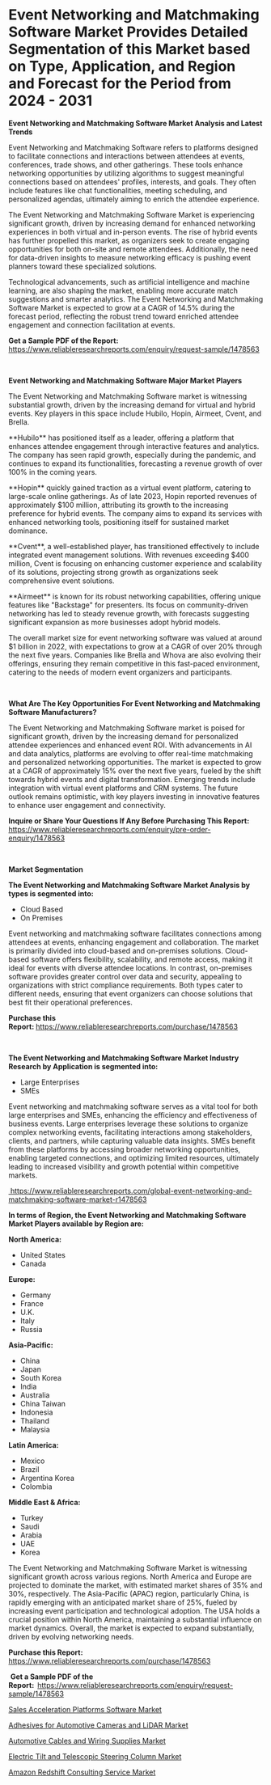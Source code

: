 <p><h1>Event Networking and Matchmaking Software Market Provides Detailed Segmentation of this Market based on Type, Application, and Region and Forecast for the Period from 2024 - 2031</h1></p><p><strong>Event Networking and Matchmaking Software Market Analysis and Latest Trends</strong></p>
<p><p>Event Networking and Matchmaking Software refers to platforms designed to facilitate connections and interactions between attendees at events, conferences, trade shows, and other gatherings. These tools enhance networking opportunities by utilizing algorithms to suggest meaningful connections based on attendees' profiles, interests, and goals. They often include features like chat functionalities, meeting scheduling, and personalized agendas, ultimately aiming to enrich the attendee experience.</p><p>The Event Networking and Matchmaking Software Market is experiencing significant growth, driven by increasing demand for enhanced networking experiences in both virtual and in-person events. The rise of hybrid events has further propelled this market, as organizers seek to create engaging opportunities for both on-site and remote attendees. Additionally, the need for data-driven insights to measure networking efficacy is pushing event planners toward these specialized solutions.</p><p>Technological advancements, such as artificial intelligence and machine learning, are also shaping the market, enabling more accurate match suggestions and smarter analytics. The Event Networking and Matchmaking Software Market is expected to grow at a CAGR of 14.5% during the forecast period, reflecting the robust trend toward enriched attendee engagement and connection facilitation at events.</p></p>
<p><strong>Get a Sample PDF of the Report:&nbsp;</strong> <a href="https://www.reliableresearchreports.com/enquiry/request-sample/1478563?utm_campaign=8&utm_medium=2&utm_source=Github&utm_content=ia&utm_term=09122024&utm_id=event-networking-and-matchmaking-software">https://www.reliableresearchreports.com/enquiry/request-sample/1478563</a></p>
<p>&nbsp;</p>
<p><strong>Event Networking and Matchmaking Software Major Market Players</strong></p>
<p><p>The Event Networking and Matchmaking Software market is witnessing substantial growth, driven by the increasing demand for virtual and hybrid events. Key players in this space include Hubilo, Hopin, Airmeet, Cvent, and Brella. </p><p>**Hubilo** has positioned itself as a leader, offering a platform that enhances attendee engagement through interactive features and analytics. The company has seen rapid growth, especially during the pandemic, and continues to expand its functionalities, forecasting a revenue growth of over 100% in the coming years.</p><p>**Hopin** quickly gained traction as a virtual event platform, catering to large-scale online gatherings. As of late 2023, Hopin reported revenues of approximately $100 million, attributing its growth to the increasing preference for hybrid events. The company aims to expand its services with enhanced networking tools, positioning itself for sustained market dominance.</p><p>**Cvent**, a well-established player, has transitioned effectively to include integrated event management solutions. With revenues exceeding $400 million, Cvent is focusing on enhancing customer experience and scalability of its solutions, projecting strong growth as organizations seek comprehensive event solutions.</p><p>**Airmeet** is known for its robust networking capabilities, offering unique features like "Backstage" for presenters. Its focus on community-driven networking has led to steady revenue growth, with forecasts suggesting significant expansion as more businesses adopt hybrid models.</p><p>The overall market size for event networking software was valued at around $1 billion in 2022, with expectations to grow at a CAGR of over 20% through the next five years. Companies like Brella and Whova are also evolving their offerings, ensuring they remain competitive in this fast-paced environment, catering to the needs of modern event organizers and participants.</p></p>
<p>&nbsp;</p>
<p><strong>What Are The Key Opportunities For Event Networking and Matchmaking Software Manufacturers?</strong></p>
<p><p>The Event Networking and Matchmaking Software market is poised for significant growth, driven by the increasing demand for personalized attendee experiences and enhanced event ROI. With advancements in AI and data analytics, platforms are evolving to offer real-time matchmaking and personalized networking opportunities. The market is expected to grow at a CAGR of approximately 15% over the next five years, fueled by the shift towards hybrid events and digital transformation. Emerging trends include integration with virtual event platforms and CRM systems. The future outlook remains optimistic, with key players investing in innovative features to enhance user engagement and connectivity.</p></p>
<p><strong>Inquire or Share Your Questions If Any Before Purchasing This Report:</strong> <a href="https://www.reliableresearchreports.com/enquiry/pre-order-enquiry/1478563?utm_campaign=8&utm_medium=2&utm_source=Github&utm_content=ia&utm_term=09122024&utm_id=event-networking-and-matchmaking-software">https://www.reliableresearchreports.com/enquiry/pre-order-enquiry/1478563</a></p>
<p>&nbsp;</p>
<p><strong>Market Segmentation</strong></p>
<p><strong>The Event Networking and Matchmaking Software Market Analysis by types is segmented into:</strong></p>
<p><ul><li>Cloud Based</li><li>On Premises</li></ul></p>
<p><p>Event networking and matchmaking software facilitates connections among attendees at events, enhancing engagement and collaboration. The market is primarily divided into cloud-based and on-premises solutions. Cloud-based software offers flexibility, scalability, and remote access, making it ideal for events with diverse attendee locations. In contrast, on-premises software provides greater control over data and security, appealing to organizations with strict compliance requirements. Both types cater to different needs, ensuring that event organizers can choose solutions that best fit their operational preferences.</p></p>
<p><strong>Purchase this Report:&nbsp;</strong><a href="https://www.reliableresearchreports.com/purchase/1478563?utm_campaign=8&utm_medium=2&utm_source=Github&utm_content=ia&utm_term=09122024&utm_id=event-networking-and-matchmaking-software">https://www.reliableresearchreports.com/purchase/1478563</a></p>
<p>&nbsp;</p>
<p><strong>The Event Networking and Matchmaking Software Market Industry Research by Application is segmented into:</strong></p>
<p><ul><li>Large Enterprises</li><li>SMEs</li></ul></p>
<p><p>Event networking and matchmaking software serves as a vital tool for both large enterprises and SMEs, enhancing the efficiency and effectiveness of business events. Large enterprises leverage these solutions to organize complex networking events, facilitating interactions among stakeholders, clients, and partners, while capturing valuable data insights. SMEs benefit from these platforms by accessing broader networking opportunities, enabling targeted connections, and optimizing limited resources, ultimately leading to increased visibility and growth potential within competitive markets.</p></p>
<p><a href="https://www.reliableresearchreports.com/global-event-networking-and-matchmaking-software-market-r1478563?utm_campaign=8&utm_medium=2&utm_source=Github&utm_content=ia&utm_term=09122024&utm_id=event-networking-and-matchmaking-software">&nbsp;https://www.reliableresearchreports.com/global-event-networking-and-matchmaking-software-market-r1478563</a></p>
<p><strong>In terms of Region, the Event Networking and Matchmaking Software Market Players available by Region are:</strong></p>
<p>
    <p> <strong> North America: </strong>
        <ul>
            <li>United States</li>
            <li>Canada</li>
        </ul>
        </p> 
    <p> <strong> Europe: </strong>
        <ul>
            <li>Germany</li>
            <li>France</li>
            <li>U.K.</li>
            <li>Italy</li>
            <li>Russia</li>
        </ul>
        </p> 
    <p> <strong> Asia-Pacific: </strong>
        <ul>
            <li>China</li>
            <li>Japan</li>
            <li>South Korea</li>
            <li>India</li>
            <li>Australia</li>
            <li>China Taiwan</li>
            <li>Indonesia</li>
            <li>Thailand</li>
            <li>Malaysia</li>
        </ul>
        </p> 
    <p> <strong> Latin America: </strong>
        <ul>
            <li>Mexico</li>
            <li>Brazil</li>
            <li>Argentina Korea</li>
            <li>Colombia</li>
        </ul>
        </p> 
    <p> <strong> Middle East & Africa: </strong>
        <ul>
            <li>Turkey</li>
            <li>Saudi</li>
            <li>Arabia</li>
            <li>UAE</li>
            <li>Korea</li>
        </ul>
    </p>
    </p>
<p><p>The Event Networking and Matchmaking Software Market is witnessing significant growth across various regions. North America and Europe are projected to dominate the market, with estimated market shares of 35% and 30%, respectively. The Asia-Pacific (APAC) region, particularly China, is rapidly emerging with an anticipated market share of 25%, fueled by increasing event participation and technological adoption. The USA holds a crucial position within North America, maintaining a substantial influence on market dynamics. Overall, the market is expected to expand substantially, driven by evolving networking needs.</p></p>
<p><strong>Purchase this Report: </strong><a href="https://www.reliableresearchreports.com/purchase/1478563?utm_campaign=8&utm_medium=2&utm_source=Github&utm_content=ia&utm_term=09122024&utm_id=event-networking-and-matchmaking-software">https://www.reliableresearchreports.com/purchase/1478563</a></p>
<p>&nbsp;<strong>Get a Sample PDF of the Report:&nbsp;&nbsp;</strong><a href="https://www.reliableresearchreports.com/enquiry/request-sample/1478563?utm_campaign=8&utm_medium=2&utm_source=Github&utm_content=ia&utm_term=09122024&utm_id=event-networking-and-matchmaking-software">https://www.reliableresearchreports.com/enquiry/request-sample/1478563</a></p>
<p><strong></strong></p>
<p><p><a href="https://github.com/wileonie19657/Market-Research-Report-List-1/blob/main/sales-acceleration-platforms-software-market.md?utm_campaign=8&utm_medium=2&utm_source=Github&utm_content=ia&utm_term=09122024&utm_id=event-networking-and-matchmaking-software">Sales Acceleration Platforms Software Market</a></p><p><a href="https://www.linkedin.com/pulse/key-trends-revenue-potential-global-adhesives-automotive-cameras-w6xdf?utm_campaign=8&utm_medium=2&utm_source=Github&utm_content=ia&utm_term=09122024&utm_id=event-networking-and-matchmaking-software">Adhesives for Automotive Cameras and LiDAR Market</a></p><p><a href="https://www.linkedin.com/pulse/automotive-c-reportology-fm9zc?utm_campaign=8&utm_medium=2&utm_source=Github&utm_content=ia&utm_term=09122024&utm_id=event-networking-and-matchmaking-software">Automotive Cables and Wiring Supplies Market</a></p><p><a href="https://www.linkedin.com/pulse/the-sympatico-insight-9odme?utm_campaign=8&utm_medium=2&utm_source=Github&utm_content=ia&utm_term=09122024&utm_id=event-networking-and-matchmaking-software">Electric Tilt and Telescopic Steering Column Market</a></p><p><a href="https://github.com/AfsanaMia652/Market-Research-Report-List-1/blob/main/amazon-redshift-consulting-service-market.md?utm_campaign=8&utm_medium=2&utm_source=Github&utm_content=ia&utm_term=09122024&utm_id=event-networking-and-matchmaking-software">Amazon Redshift Consulting Service Market</a></p></p>